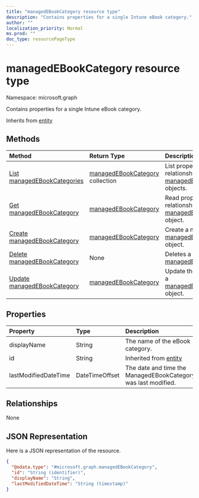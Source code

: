 ```yaml
---
title: "managedEBookCategory resource type"
description: "Contains properties for a single Intune eBook category."
author: ""
localization_priority: Normal
ms.prod: ""
doc_type: resourcePageType
---
```


# managedEBookCategory resource type


Namespace: microsoft.graph

Contains properties for a single Intune eBook category.


Inherits from [entity](../resources/entity.md)

## Methods
|Method|Return Type|Description|
|:---|:---|:---|
|[List managedEBookCategories](../api/managedebookcategory-list.md)|[managedEBookCategory](../resources/managedebookcategory.md) collection|List properties and relationships of the [managedEBookCategory](../resources/managedebookcategory.md) objects.|
|[Get managedEBookCategory](../api/managedebookcategory-get.md)|[managedEBookCategory](../resources/managedebookcategory.md)|Read properties and relationships of the [managedEBookCategory](../resources/managedebookcategory.md) object.|
|[Create managedEBookCategory](../api/managedebookcategory-create.md)|[managedEBookCategory](../resources/managedebookcategory.md)|Create a new [managedEBookCategory](../resources/managedebookcategory.md) object.|
|[Delete managedEBookCategory](../api/managedebookcategory-delete.md)|None|Deletes a [managedEBookCategory](../resources/managedebookcategory.md).|
|[Update managedEBookCategory](../api/managedebookcategory-update.md)|[managedEBookCategory](../resources/managedebookcategory.md)|Update the properties of a [managedEBookCategory](../resources/managedebookcategory.md) object.|

## Properties
|Property|Type|Description|
|:---|:---|:---|
|displayName|String|The name of the eBook category.|
|id|String| Inherited from [entity](../resources/entity.md)|
|lastModifiedDateTime|DateTimeOffset|The date and time the ManagedEBookCategory was last modified.|

## Relationships
None

## JSON Representation
Here is a JSON representation of the resource.
<!-- {
  "blockType": "resource",
  "keyProperty": "id",
  "@odata.type": "microsoft.graph.managedEBookCategory",
  "baseType": "microsoft.graph.entity",
  "openType": false
}
-->
``` json
{
  "@odata.type": "#microsoft.graph.managedEBookCategory",
  "id": "String (identifier)",
  "displayName": "String",
  "lastModifiedDateTime": "String (timestamp)"
}
```


